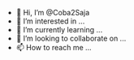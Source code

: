 - 👋 Hi, I’m @Coba2Saja
- 👀 I’m interested in ...
- 🌱 I’m currently learning ...
- 💞️ I’m looking to collaborate on ...
- 📫 How to reach me ...

<!---
Coba2Saja/Coba2Saja is a ✨ special ✨ repository because its `README.md` (this file) appears on your GitHub profile.
You can click the Preview link to take a look at your changes.
--->
